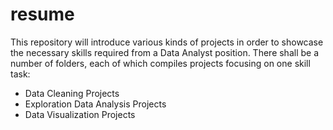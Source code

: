 # resume
This repository will introduce various kinds of projects in order to showcase the necessary skills required from a Data Analyst position. There shall be a number of folders, each of which compiles projects focusing on one skill task:
 - Data Cleaning Projects
 - Exploration Data Analysis Projects
 - Data Visualization Projects
